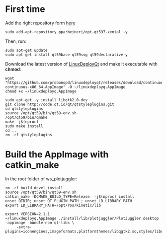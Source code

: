 # First time

Add the right repository form [here](https://launchpad.net/~beineri)


    sudo add-apt-repository ppa:beineri/opt-qt597-xenial -y

Then, run:

    sudo apt-get update
    sudo apt-get install qt59base qt59svg qt59declarative-y

Download the latest version of [LinuxDeployQt](https://github.com/probonopd/linuxdeployqt) and make it executable with __chmod__:

    wget "https://github.com/probonopd/linuxdeployqt/releases/download/continuous/linuxdeployqt-continuous-x86_64.AppImage" -O ~/linuxdeployq.AppImage
    chmod +x ~/linuxdeployq.AppImage
    
    sudo apt-get -y install libgtk2.0-dev
    git clone http://code.qt.io/qt/qtstyleplugins.git
    cd qtstyleplugins
    source /opt/qt59/bin/qt59-env.sh
    /opt/qt59/bin/qmake
    make -j$(nproc)
    sudo make install 
    cd ..
    rm -rf qtstyleplugins

# Build the AppImage with catkin_make

In the root folder of ws_plotjuggler:

    rm -rf build devel install
    source /opt/qt59/bin/qt59-env.sh
    catkin_make -DCMAKE_BUILD_TYPE=Release  -j$(nproc) install  
    unset QTDIR; unset QT_PLUGIN_PATH ; unset LD_LIBRARY_PATH
    export LD_LIBRARY_PATH=/opt/ros/kinetic/lib
    
    export VERSION=2.1.1 
    ~/linuxdeployq.AppImage ./install/lib/plotjuggler/PlotJuggler.desktop -appimage -bundle-non-qt-libs \ 
         -extra-plugins=iconengines,imageformats,platformthemes/libqgtk2.so,styles/libqgtk2style.so



